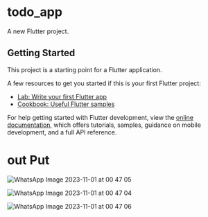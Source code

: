 # todo_app

A new Flutter project.

## Getting Started

This project is a starting point for a Flutter application.

A few resources to get you started if this is your first Flutter project:

- [Lab: Write your first Flutter app](https://docs.flutter.dev/get-started/codelab)
- [Cookbook: Useful Flutter samples](https://docs.flutter.dev/cookbook)

For help getting started with Flutter development, view the
[online documentation](https://docs.flutter.dev/), which offers tutorials,
samples, guidance on mobile development, and a full API reference.

# out Put
![WhatsApp Image 2023-11-01 at 00 47 05](https://github.com/Riyas1208/TO-DO_App/assets/133746059/d085a764-1ad1-4d8f-b673-8772b64a15ed)




![WhatsApp Image 2023-11-01 at 00 47 04](https://github.com/Riyas1208/TO-DO_App/assets/133746059/50a46a54-62cf-4a65-85d9-5f49345c9b60)

![WhatsApp Image 2023-11-01 at 00 47 06](https://github.com/Riyas1208/TO-DO_App/assets/133746059/ac358e14-6626-49d1-a36a-954c44730c42)
